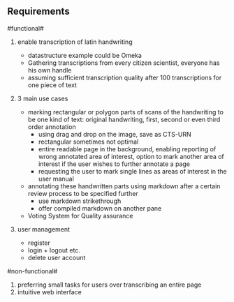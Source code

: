 ## Requirements ##

#functional#

1. enable transcription of latin handwriting

    * datastructure example could be Omeka
    * Gathering transcriptions from every citizen scientist, everyone has his own handle
    * assuming sufficient transcription quality after 100 transcriptions for one piece of text
2. 3 main use cases

    * marking rectangular or polygon parts of scans of the handwriting to be one kind of text: original handwriting, first, second or even third order annotation
        * using drag and drop on the image, save as CTS-URN
        * rectangular sometimes not optimal
        * entire readable page in the background, enabling reporting of wrong annotated area of interest, option to mark another area of interest if the user wishes to further annotate a page
        * requesting the user to mark single lines as areas of interest in the user manual
    * annotating these handwritten parts using markdown after a certain review process to be specified further
        * use markdown strikethrough
        * offer compiled markdown on another pane
    * Voting System for Quality assurance

3. user management
    * register 
    * login + logout etc.
    * delete user account



#non-functional#

1. preferring small tasks for users over transcribing an entire page
2. intuitive web interface


